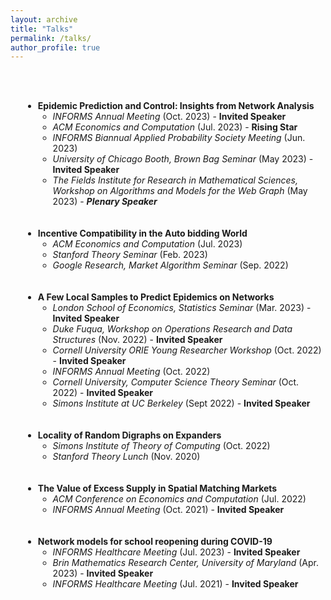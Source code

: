```yaml
---
layout: archive
title: "Talks"
permalink: /talks/
author_profile: true
---
```


<br>
<br>
<div style="margin-left: 20px;"> 
  <ul>
    <li><strong>Epidemic Prediction and Control: Insights from Network Analysis</strong>
      <ul>
        <li><i>INFORMS Annual Meeting</i> (Oct. 2023) - <b>Invited Speaker</b></li>
        <li><i>ACM Economics and Computation</i> (Jul. 2023) - <b>Rising Star</b></li>
        <li><i>INFORMS Biannual Applied Probability Society Meeting</i> (Jun. 2023)</li>
        <li><i>University of Chicago Booth, Brown Bag Seminar</i> (May 2023) - <b>Invited Speaker</b></li>
        <li><i>The Fields Institute for Research in Mathematical Sciences, Workshop on Algorithms and Models for the Web Graph</i> (May 2023) - <b><i>Plenary Speaker</i></b></li>
      </ul>
    </li>
<br>
<br>    
    <li><strong>Incentive Compatibility in the Auto bidding World</strong>
      <ul>
        <li><i>ACM Economics and Computation</i> (Jul. 2023)</li>
        <li><i>Stanford Theory Seminar</i> (Feb. 2023)</li>
        <li><i>Google Research, Market Algorithm Seminar</i> (Sep. 2022)</li>
      </ul>
    </li>
<br>
<br>
    <li><strong>A Few Local Samples to Predict Epidemics on Networks</strong>
      <ul>
        <li><i>London School of Economics, Statistics Seminar</i> (Mar. 2023) - <b>Invited Speaker</b></li>
        <li><i>Duke Fuqua, Workshop on Operations Research and Data Structures</i> (Nov. 2022) - <b>Invited Speaker</b></li>
        <li><i>Cornell University ORIE Young Researcher Workshop</i> (Oct. 2022) - <b>Invited Speaker</b></li>
        <li><i>INFORMS Annual Meeting</i> (Oct. 2022)</li>
        <li><i>Cornell University, Computer Science Theory Seminar</i> (Oct. 2022) - <b>Invited Speaker</b></li>
        <li><i>Simons Institute at UC Berkeley</i> (Sept 2022) - <b>Invited Speaker</b></li>
      </ul>
    </li>
    <br>
<br>
    <li><strong>Locality of Random Digraphs on Expanders</strong>
      <ul>
        <li><i>Simons Institute of Theory of Computing</i> (Oct. 2022)</li>
        <li><i>Stanford Theory Lunch</i> (Nov. 2020)</li>
      </ul>
    </li>
    <br>
<br>
    <li><strong>The Value of Excess Supply in Spatial Matching Markets</strong>
      <ul>
        <li><i>ACM Conference on Economics and Computation</i> (Jul. 2022)</li>
        <li><i>INFORMS Annual Meeting</i> (Oct. 2021) - <b>Invited Speaker</b></li>
      </ul>
    </li>
    <br>
<br>
    <li><strong>Network models for school reopening during COVID-19</strong>
      <ul>
        <li><i>INFORMS Healthcare Meeting</i> (Jul. 2023) - <b>Invited Speaker</b></li>
        <li><i>Brin Mathematics Research Center, University of Maryland</i> (Apr. 2023) - <b>Invited Speaker</b></li>
        <li><i>INFORMS Healthcare Meeting</i> (Jul. 2021) - <b>Invited Speaker</b></li>
      </ul>
    </li>
  </ul>
</div>

